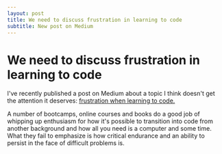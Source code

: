 ```yaml
---
layout: post
title: We need to discuss frustration in learning to code
subtitle: New post on Medium
---
```


# We need to discuss frustration in learning to code

I've recently published a post on Medium about a topic I think doesn't get the attention it deserves: [frustration when learning to code.](https://medium.com/@christianmondorf/we-need-to-talk-about-frustration-in-learning-to-code-980537f9299c)

A number of bootcamps, online courses and books do a good job of whipping up enthusiasm for how it's possible to transition into code from another background and how all you need is a computer and some time. What they fail to emphasize is how critical endurance and an ability to persist in the face of difficult problems is.

